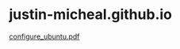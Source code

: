 # justin-micheal.github.io
[configure_ubuntu.pdf](https://github.com/justin-micheal/justin-micheal.github.io/files/9594348/configure_ubuntu.pdf)
